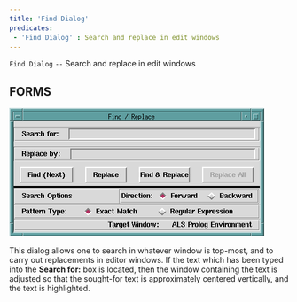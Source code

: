 ```yaml
---
title: 'Find Dialog'
predicates:
 - 'Find Dialog' : Search and replace in edit windows
---
```

`Find Dialog` `--` Search and replace in edit windows


## FORMS


![](images/find_dialog.gif)

This dialog allows one to search in whatever window is top-most, and to carry out replacements in editor windows. If the text which has been typed into the **Search for:** box is located, then the window containing the text is adjusted so that the sought-for text is approximately centered vertically, and the text is highlighted.



